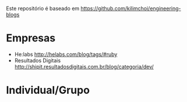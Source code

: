 Este repositório é baseado em https://github.com/kilimchoi/engineering-blogs

# Empresas

* He:labs http://helabs.com/blog/tags/#ruby
* Resultados Digitais http://shipit.resultadosdigitais.com.br/blog/categoria/dev/

# Individual/Grupo